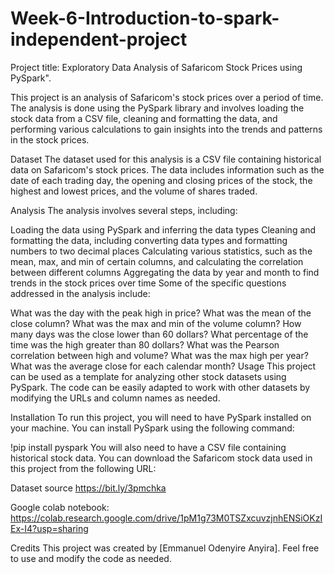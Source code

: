 # Week-6-Introduction-to-spark-independent-project
Project title: Exploratory Data Analysis of Safaricom Stock Prices using PySpark".

This project is an analysis of Safaricom's stock prices over a period of time. The analysis is done using the PySpark library and involves loading the stock data from a CSV file, cleaning and formatting the data, and performing various calculations to gain insights into the trends and patterns in the stock prices.

Dataset
The dataset used for this analysis is a CSV file containing historical data on Safaricom's stock prices. The data includes information such as the date of each trading day, the opening and closing prices of the stock, the highest and lowest prices, and the volume of shares traded.

Analysis
The analysis involves several steps, including:

Loading the data using PySpark and inferring the data types
Cleaning and formatting the data, including converting data types and formatting numbers to two decimal places
Calculating various statistics, such as the mean, max, and min of certain columns, and calculating the correlation between different columns
Aggregating the data by year and month to find trends in the stock prices over time
Some of the specific questions addressed in the analysis include:

What was the day with the peak high in price?
What was the mean of the close column?
What was the max and min of the volume column?
How many days was the close lower than 60 dollars?
What percentage of the time was the high greater than 80 dollars?
What was the Pearson correlation between high and volume?
What was the max high per year?
What was the average close for each calendar month?
Usage
This project can be used as a template for analyzing other stock datasets using PySpark. The code can be easily adapted to work with other datasets by modifying the URLs and column names as needed.

Installation
To run this project, you will need to have PySpark installed on your machine. You can install PySpark using the following command:

!pip install pyspark
You will also need to have a CSV file containing historical stock data. You can download the Safaricom stock data used in this project from the following URL:

Dataset source https://bit.ly/3pmchka

Google colab notebook: https://colab.research.google.com/drive/1pM1g73M0TSZxcuvzjnhENSiOKzIEx-I4?usp=sharing

Credits
This project was created by [Emmanuel Odenyire Anyira]. 
Feel free to use and modify the code as needed.
